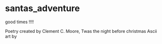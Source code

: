 # santas_adventure
good times !!!!

Poetry created by Clement C. Moore, Twas the night before christmas
Ascii art by 
